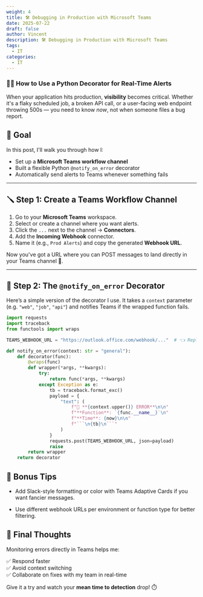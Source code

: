 ```yaml
---
weight: 4
title: 🛠️ Debugging in Production with Microsoft Teams
date: 2025-07-22
draft: false
author: Vincent
description: 🛠️ Debugging in Production with Microsoft Teams
tags:
  - IT
categories:
  - IT
---
```

### 👨‍💻 How to Use a Python Decorator for Real-Time Alerts

When your application hits production, **visibility** becomes critical. Whether it's a flaky scheduled job, a broken API call, or a user-facing web endpoint throwing 500s — you need to know *now*, not when someone files a bug report.

## 🎯 Goal

In this post, I'll walk you through how I:

- Set up a **Microsoft Teams workflow channel**
- Built a flexible Python `@notify_on_error` decorator
- Automatically send alerts to Teams whenever something fails

---

## 🪛 Step 1: Create a Teams Workflow Channel

1. Go to your **Microsoft Teams** workspace.
2. Select or create a channel where you want alerts.
3. Click the `...` next to the channel → **Connectors**.
4. Add the **Incoming Webhook** connector.
5. Name it (e.g., `Prod Alerts`) and copy the generated **Webhook URL**.

Now you've got a URL where you can POST messages to land directly in your Teams channel 🎉.

---

## 🧰 Step 2: The `@notify_on_error` Decorator

Here’s a simple version of the decorator I use. It takes a `context` parameter (e.g. `"web"`, `"job"`, `"api"`) and notifies Teams if the wrapped function fails.

```python
import requests
import traceback
from functools import wraps

TEAMS_WEBHOOK_URL = "https://outlook.office.com/webhook/..."  # 👈 Replace with your own

def notify_on_error(context: str = "general"):
    def decorator(func):
        @wraps(func)
        def wrapper(*args, **kwargs):
            try:
                return func(*args, **kwargs)
            except Exception as e:
                tb = traceback.format_exc()
                payload = {
                    "text": (
                        f"🚨 **{context.upper()} ERROR**\n\n"
                        f"**Function**: `{func.__name__}`\n"
                        f"**Time**: {now}\n\n"
                        f"```\n{tb}\n```"
                    )
                }
                requests.post(TEAMS_WEBHOOK_URL, json=payload)
                raise
        return wrapper
    return decorator
```

## 🎁 Bonus Tips

- Add Slack-style formatting or color with Teams Adaptive Cards if you want fancier messages.
    
- Use different webhook URLs per environment or function type for better filtering.

## 🧭 Final Thoughts

Monitoring errors directly in Teams helps me:

✅ Respond faster  
✅ Avoid context switching  
✅ Collaborate on fixes with my team in real-time

Give it a try and watch your **mean time to detection** drop! ⏱️